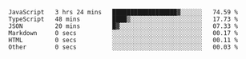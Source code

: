 <!--START_SECTION:waka-->

```text
JavaScript   3 hrs 24 mins   ██████████████████▓░░░░░░   74.59 %
TypeScript   48 mins         ████▒░░░░░░░░░░░░░░░░░░░░   17.73 %
JSON         20 mins         █▓░░░░░░░░░░░░░░░░░░░░░░░   07.33 %
Markdown     0 secs          ░░░░░░░░░░░░░░░░░░░░░░░░░   00.17 %
HTML         0 secs          ░░░░░░░░░░░░░░░░░░░░░░░░░   00.11 %
Other        0 secs          ░░░░░░░░░░░░░░░░░░░░░░░░░   00.03 %
```

<!--END_SECTION:waka-->


<!--
**Leorio21/Leorio21** is a ✨ _special_ ✨ repository because its `README.md` (this file) appears on your GitHub profile.

Here are some ideas to get you started:

- 🔭 I’m currently working on ...
- 🌱 I’m currently learning ...
- 👯 I’m looking to collaborate on ...
- 🤔 I’m looking for help with ...
- 💬 Ask me about ...
- 📫 How to reach me: ...
- 😄 Pronouns: ...
- ⚡ Fun fact: ...
-->
